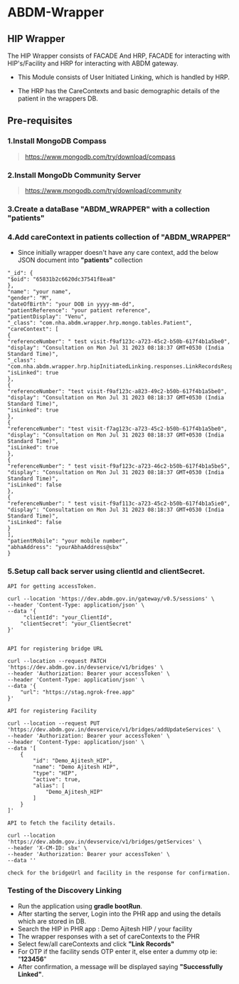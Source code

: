 # ABDM-Wrapper
## HIP Wrapper
The HIP Wrapper consists of FACADE And HRP, FACADE for interacting with HIP's/Facility and HRP for interacting with ABDM gateway.

- This Module consists of User Initiated Linking, which is handled by HRP.

- The HRP has the CareContexts and basic demographic details of the patient in the wrappers DB.
## Pre-requisites
### 1.Install MongoDB Compass
>https://www.mongodb.com/try/download/compass

### 2.Install MongoDb Community Server
>https://www.mongodb.com/try/download/community

### 3.Create a dataBase "ABDM_WRAPPER" with a collection "patients"
### 4.Add careContext in patients collection of "ABDM_WRAPPER"
- Since initially wrapper doesn't have any care context, add the below JSON document into **"patients"** collection

```{
"_id": {
"$oid": "65831b2c6620dc37541f8ea8"
},
"name": "your name",
"gender": "M",
"dateOfBirth": "your DOB in yyyy-mm-dd",
"patientReference": "your patient reference",
"patientDisplay": "Venu",
"_class": "com.nha.abdm.wrapper.hrp.mongo.tables.Patient",
"careContext": [
{
"referenceNumber": " test visit-f9af123c-a723-45c2-b50b-617f4b1a5be0",
"display": "Consultation on Mon Jul 31 2023 08:18:37 GMT+0530 (India Standard Time)",
"_class": "com.nha.abdm.wrapper.hrp.hipInitiatedLinking.responses.LinkRecordsResponse$CareContext",
"isLinked": true
},
{
"referenceNumber": "test visit-f9af123c-a823-49c2-b50b-617f4b1a5be0",
"display": "Consultation on Mon Jul 31 2023 08:18:37 GMT+0530 (India Standard Time)",
"isLinked": true
},
{
"referenceNumber": "test visit-f7ag123c-a723-45c2-b50b-617f4b1a5be0",
"display": "Consultation on Mon Jul 31 2023 08:18:37 GMT+0530 (India Standard Time)",
"isLinked": true
},
{
"referenceNumber": " test visit-f9af123c-a723-46c2-b50b-617f4b1a5be5",
"display": "Consultation on Mon Jul 31 2023 08:18:37 GMT+0530 (India Standard Time)",
"isLinked": false
},
{
"referenceNumber": " test visit-f9af113c-a723-45c2-b50b-617f4b1a5ie0",
"display": "Consultation on Mon Jul 31 2023 08:18:37 GMT+0530 (India Standard Time)",
"isLinked": false
}
],
"patientMobile": "your mobile number",
"abhaAddress": "yourAbhaAddress@sbx"
}
```

### 5.Setup call back server using clientId and clientSecret.
```
API for getting accessToken.

curl --location 'https://dev.abdm.gov.in/gateway/v0.5/sessions' \
--header 'Content-Type: application/json' \
--data '{
     "clientId": "your_ClientId",
    "clientSecret": "your_ClientSecret"
}'


```
```
API for registering bridge URL

curl --location --request PATCH 'https://dev.abdm.gov.in/devservice/v1/bridges' \
--header 'Authorization: Bearer your accessToken' \
--header 'Content-Type: application/json' \
--data '{
    "url": "https://stag.ngrok-free.app"
}'
```
```
API for registering Facility

curl --location --request PUT 'https://dev.abdm.gov.in/devservice/v1/bridges/addUpdateServices' \
--header 'Authorization: Bearer your accessToken' \
--header 'Content-Type: application/json' \
--data '[
    {
        "id": "Demo_Ajitesh_HIP",
        "name": "Demo Ajitesh HIP",
        "type": "HIP",
        "active": true,
        "alias": [
            "Demo_Ajitesh_HIP"
        ]
    }
]'
```
```
API to fetch the facility details.

curl --location 'https://dev.abdm.gov.in/devservice/v1/bridges/getServices' \
--header 'X-CM-ID: sbx' \
--header 'Authorization: Bearer your accessToken' \
--data ''

check for the bridgeUrl and facility in the response for confirmation.
```
### Testing of the Discovery Linking

- Run the application using **gradle bootRun**.
- After starting the server, Login into the PHR app and using the details which are stored in DB.
- Search the HIP in PHR app : Demo Ajitesh HIP / your facility
- The wrapper responses with a set of careContexts to the PHR
- Select few/all careContexts and click **"Link Records"**
- For OTP if the facility sends OTP enter it, else enter a dummy otp ie: "**123456**"
- After confirmation, a message will be displayed saying **"Successfully Linked"**.

